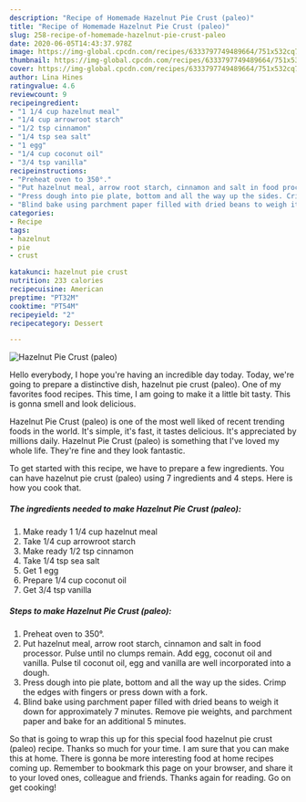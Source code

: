 ```yaml
---
description: "Recipe of Homemade Hazelnut Pie Crust (paleo)"
title: "Recipe of Homemade Hazelnut Pie Crust (paleo)"
slug: 258-recipe-of-homemade-hazelnut-pie-crust-paleo
date: 2020-06-05T14:43:37.978Z
image: https://img-global.cpcdn.com/recipes/6333797749489664/751x532cq70/hazelnut-pie-crust-paleo-recipe-main-photo.jpg
thumbnail: https://img-global.cpcdn.com/recipes/6333797749489664/751x532cq70/hazelnut-pie-crust-paleo-recipe-main-photo.jpg
cover: https://img-global.cpcdn.com/recipes/6333797749489664/751x532cq70/hazelnut-pie-crust-paleo-recipe-main-photo.jpg
author: Lina Hines
ratingvalue: 4.6
reviewcount: 9
recipeingredient:
- "1 1/4 cup hazelnut meal"
- "1/4 cup arrowroot starch"
- "1/2 tsp cinnamon"
- "1/4 tsp sea salt"
- "1 egg"
- "1/4 cup coconut oil"
- "3/4 tsp vanilla"
recipeinstructions:
- "Preheat oven to 350°."
- "Put hazelnut meal, arrow root starch, cinnamon and salt in food processor. Pulse until no clumps remain. Add egg, coconut oil and vanilla. Pulse til coconut oil, egg and vanilla are well incorporated into a dough."
- "Press dough into pie plate, bottom and all the way up the sides. Crimp the edges with fingers or press down with a fork."
- "Blind bake using parchment paper filled with dried beans to weigh it down for approximately 7 minutes. Remove pie weights, and parchment paper and bake for an additional 5 minutes."
categories:
- Recipe
tags:
- hazelnut
- pie
- crust

katakunci: hazelnut pie crust 
nutrition: 233 calories
recipecuisine: American
preptime: "PT32M"
cooktime: "PT54M"
recipeyield: "2"
recipecategory: Dessert

---
```



![Hazelnut Pie Crust (paleo)](https://img-global.cpcdn.com/recipes/6333797749489664/751x532cq70/hazelnut-pie-crust-paleo-recipe-main-photo.jpg)

Hello everybody, I hope you're having an incredible day today. Today, we're going to prepare a distinctive dish, hazelnut pie crust (paleo). One of my favorites food recipes. This time, I am going to make it a little bit tasty. This is gonna smell and look delicious.

Hazelnut Pie Crust (paleo) is one of the most well liked of recent trending foods in the world. It's simple, it's fast, it tastes delicious. It's appreciated by millions daily. Hazelnut Pie Crust (paleo) is something that I've loved my whole life. They're fine and they look fantastic.




To get started with this recipe, we have to prepare a few ingredients. You can have hazelnut pie crust (paleo) using 7 ingredients and 4 steps. Here is how you cook that.

##### The ingredients needed to make Hazelnut Pie Crust (paleo):

1. Make ready 1 1/4 cup hazelnut meal
1. Take 1/4 cup arrowroot starch
1. Make ready 1/2 tsp cinnamon
1. Take 1/4 tsp sea salt
1. Get 1 egg
1. Prepare 1/4 cup coconut oil
1. Get 3/4 tsp vanilla




##### Steps to make Hazelnut Pie Crust (paleo):

1. Preheat oven to 350°.
1. Put hazelnut meal, arrow root starch, cinnamon and salt in food processor. Pulse until no clumps remain. Add egg, coconut oil and vanilla. Pulse til coconut oil, egg and vanilla are well incorporated into a dough.
1. Press dough into pie plate, bottom and all the way up the sides. Crimp the edges with fingers or press down with a fork.
1. Blind bake using parchment paper filled with dried beans to weigh it down for approximately 7 minutes. Remove pie weights, and parchment paper and bake for an additional 5 minutes.




So that is going to wrap this up for this special food hazelnut pie crust (paleo) recipe. Thanks so much for your time. I am sure that you can make this at home. There is gonna be more interesting food at home recipes coming up. Remember to bookmark this page on your browser, and share it to your loved ones, colleague and friends. Thanks again for reading. Go on get cooking!

